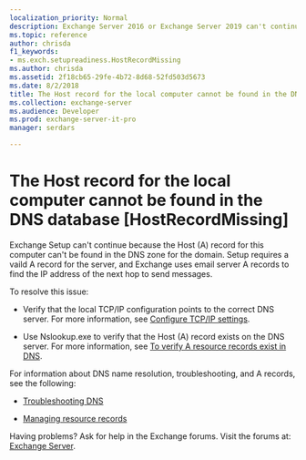 ```yaml
---
localization_priority: Normal
description: Exchange Server 2016 or Exchange Server 2019 can't continue because the target server's A record is missing from DNS.
ms.topic: reference
author: chrisda
f1_keywords:
- ms.exch.setupreadiness.HostRecordMissing
ms.author: chrisda
ms.assetid: 2f18cb65-29fe-4b72-8d68-52fd503d5673
ms.date: 8/2/2018
title: The Host record for the local computer cannot be found in the DNS database [HostRecordMissing]
ms.collection: exchange-server
ms.audience: Developer
ms.prod: exchange-server-it-pro
manager: serdars

---
```


# The Host record for the local computer cannot be found in the DNS database [HostRecordMissing]

Exchange Setup can't continue because the Host (A) record for this computer can't be found in the DNS zone for the domain. Setup requires a vaild A record for the server, and Exchange uses email server A records to find the IP address of the next hop to send messages.
  
To resolve this issue:
  
- Verify that the local TCP/IP configuration points to the correct DNS server. For more information, see [Configure TCP/IP settings](https://go.microsoft.com/fwlink/p/?linkid=108281).
    
- Use Nslookup.exe to verify that the Host (A) record exists on the DNS server. For more information, see [To verify A resource records exist in DNS](https://go.microsoft.com/fwlink/?LinkId=63001).
    
For information about DNS name resolution, troubleshooting, and A records, see the following:
  
- [Troubleshooting DNS](https://go.microsoft.com/fwlink/p/?LinkId=294828)
    
- [Managing resource records](https://go.microsoft.com/fwlink/p/?LinkId=294829)

Having problems? Ask for help in the Exchange forums. Visit the forums at: [Exchange Server](https://go.microsoft.com/fwlink/p/?linkId=60612).


